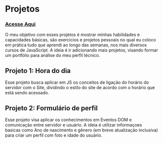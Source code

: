 # Projetos

### <a href="https://fhenric.github.io/FHenrique-Portfolio/"> Acesse Aqui </a>

O meu objetivo com esses projetos é mostrar minhas habilidades e capacidades básicas, são exercicios e projetos pessoais no qual eu coloco em prática tudo que aprendi ao longo das semanas, nos mais diversos cursos de JavaScript. A ideia é ir adicionando  mais projetos, visando formar um portfólio para análise do meu perfil técnico.

## Projeto 1: Hora do dia

Esse projeto busca aplicar em JS os conceitos de ligação do horário do servidor com o Site, dividindo o estilo do site de acordo com o horário que está sendo acessado.

## Projeto 2: Formulário de perfil

Esse projeto visa aplicar os conhecimentos em Eventos DOM e comunicação entre servidor e usuário. A ideia é utilizar informaçoes basicas como Ano de nascimento e gênero (em breve atualização inclusiva) para criar um perfil com foto e idade do usuário.
